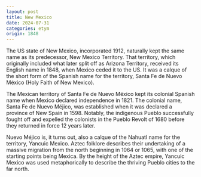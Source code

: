 ```yaml
---
layout: post
title: New Mexico
date: 2024-07-31
categories: etym
origin: 1848
---
```

The US state of New Mexico, incorporated 1912, naturally kept the same name as its predecessor, New Mexico Territory. That territory, which originally included what later split off as Arizona Territory, received its English name in 1848, when Mexico ceded it to the US. It was a calque of the short form of the Spanish name for the territory, Santa Fe de Nuevo México (Holy Faith of New Mexico).

The Mexican territory of Santa Fe de Nuevo México kept its colonial Spanish name when Mexico declared independence in 1821. The colonial name, Santa Fe de Nuevo Méjico, was established when it was declared a province of New Spain in 1598. Notably, the indigenous Pueblo successfully fought off and expelled the colonists in the Pueblo Revolt of 1680 before they returned in force 12 years later.

Nuevo Méjico is, it turns out, also a calque of the Nahuatl name for the territory, Yancuic Mexico. Aztec folklore describes their undertaking of a massive migration from the north beginning in 1064 or 1065, with one of the starting points being Mexica. By the height of the Aztec empire, Yancuic Mexico was used metaphorically to describe the thriving Pueblo cities to the far north.
